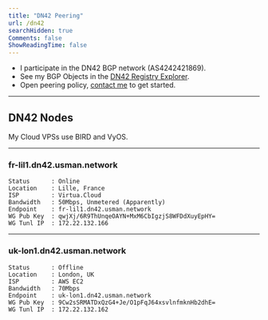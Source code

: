 ```yaml
---
title: "DN42 Peering" 
url: /dn42
searchHidden: true
Comments: false
ShowReadingTime: false
---
```


* I participate in the DN42 BGP network (AS4242421869).
* See my BGP Objects in the [DN42 Registry Explorer](https://explorer.burble.com/#/aut-num/4242421869).
* Open peering policy, [contact me](../contact) to get started.

---

## DN42 Nodes

My Cloud VPSs use BIRD and VyOS.

---

### fr-lil1.dn42.usman.network
```n
Status      : Online
Location    : Lille, France
ISP         : Virtua.Cloud
Bandwidth   : 50Mbps, Unmetered (Apparently)
Endpoint    : fr-lil1.dn42.usman.network
WG Pub Key  : qwjXj/6R9ThUnqeOAYN+MxM6CbIgzjS8WFDdXuyEpHY=
WG Tunl IP  : 172.22.132.166
```

---
### uk-lon1.dn42.usman.network
```n
Status      : Offline
Location    : London, UK
ISP         : AWS EC2
Bandwidth   : 70Mbps
Endpoint    : uk-lon1.dn42.usman.network
WG Pub Key  : 9Cw2sSRMATDxQzG4+Je/O1pFqJ64xsvlnfmknHb2dhE=
WG Tunl IP  : 172.22.132.162
```